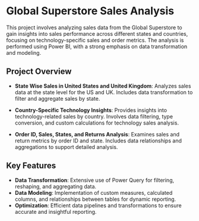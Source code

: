 # Global Superstore Sales Analysis

This project involves analyzing sales data from the Global Superstore to gain insights into sales performance across different states and countries, focusing on technology-specific sales and order metrics. The analysis is performed using Power BI, with a strong emphasis on data transformation and modeling.

## Project Overview

- **State Wise Sales in United States and United Kingdom**: Analyzes sales data at the state level for the US and UK. Includes data transformation to filter and aggregate sales by state.

- **Country-Specific Technology Insights**: Provides insights into technology-related sales by country. Involves data filtering, type conversion, and custom calculations for technology sales analysis.

- **Order ID, Sales, States, and Returns Analysis**: Examines sales and return metrics by order ID and state. Includes data relationships and aggregations to support detailed analysis.

## Key Features

- **Data Transformation**: Extensive use of Power Query for filtering, reshaping, and aggregating data.
- **Data Modeling**: Implementation of custom measures, calculated columns, and relationships between tables for dynamic reporting.
- **Optimization**: Efficient data pipelines and transformations to ensure accurate and insightful reporting.
